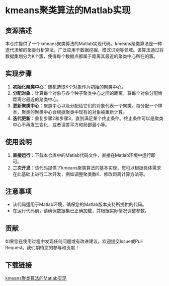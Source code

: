 # kmeans聚类算法的Matlab实现

## 资源描述

本仓库提供了一个kmeans聚类算法的Matlab实现代码。kmeans聚类算法是一种迭代求解的聚类分析算法，广泛应用于数据挖掘、模式识别等领域。该算法通过将数据集划分为K个簇，使得每个数据点都属于距离其最近的聚类中心所在的簇。

## 实现步骤

1. **初始化聚类中心**：随机选取K个对象作为初始的聚类中心。
2. **分配对象**：计算每个对象与各个种子聚类中心之间的距离，将每个对象分配给距离它最近的聚类中心。
3. **更新聚类中心**：聚类中心以及分配给它们的对象代表一个聚类。每分配一个样本，聚类的聚类中心会根据聚类中现有的对象被重新计算。
4. **迭代更新**：重复步骤2和步骤3，直到满足某个终止条件。终止条件可以是聚类中心不再发生变化，或者误差平方和局部最小等。

## 使用说明

1. **直接运行**：下载本仓库中的Matlab代码文件，直接在Matlab环境中运行即可。
2. **二次开发**：该代码提供了kmeans聚类算法的基本实现，您可以根据具体需求在此基础上进行二次开发，例如调整聚类数K、修改距离计算方法等。

## 注意事项

- 该代码适用于Matlab环境，确保您的Matlab版本支持所提供的代码。
- 在运行代码前，请确保数据集已正确加载，并根据实际情况调整参数。

## 贡献

如果您在使用过程中发现任何问题或有改进建议，欢迎提交Issue或Pull Request。我们期待您的参与和贡献！

## 下载链接

[kmeans聚类算法的Matlab实现](https://pan.quark.cn/s/b1d4fa1bf843)
